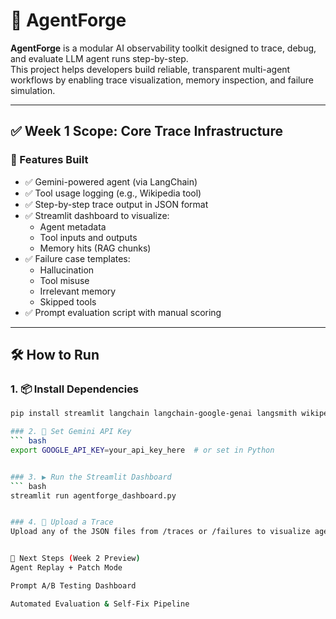 # 🧠 AgentForge

**AgentForge** is a modular AI observability toolkit designed to trace, debug, and evaluate LLM agent runs step-by-step.  
This project helps developers build reliable, transparent multi-agent workflows by enabling trace visualization, memory inspection, and failure simulation.

---

## ✅ Week 1 Scope: Core Trace Infrastructure

### 🚀 Features Built

- ✅ Gemini-powered agent (via LangChain)
- ✅ Tool usage logging (e.g., Wikipedia tool)
- ✅ Step-by-step trace output in JSON format
- ✅ Streamlit dashboard to visualize:
  - Agent metadata
  - Tool inputs and outputs
  - Memory hits (RAG chunks)
- ✅ Failure case templates:
  - Hallucination
  - Tool misuse
  - Irrelevant memory
  - Skipped tools
- ✅ Prompt evaluation script with manual scoring

---

## 🛠️ How to Run

### 1. 📦 Install Dependencies

```bash
pip install streamlit langchain langchain-google-genai langsmith wikipedia

### 2. 🔑 Set Gemini API Key
``` bash 
export GOOGLE_API_KEY=your_api_key_here  # or set in Python


### 3. ▶️ Run the Streamlit Dashboard
``` bash 
streamlit run agentforge_dashboard.py


### 4. 📁 Upload a Trace
Upload any of the JSON files from /traces or /failures to visualize agent reasoning.


🧭 Next Steps (Week 2 Preview)
Agent Replay + Patch Mode

Prompt A/B Testing Dashboard

Automated Evaluation & Self-Fix Pipeline
